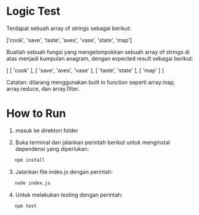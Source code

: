 # Logic Test

Terdapat sebuah array of strings sebagai berikut:

['cook', 'save', 'taste', 'aves', 'vase', 'state', 'map']

Buatlah sebuah fungsi yang mengelompokkan sebuah array of strings di atas menjadi kumpulan anagram, 
dengan expected result sebagai berikut:

[
  [ 'cook' ],
  [ 'save', 'aves', 'vase' ],
  [ 'taste', 'state' ],
  [ 'map' ]
]

Catatan: dilarang menggunakan built in function seperti array.map, array.reduce, dan array.filter.

# How to Run

1. masuk ke direktori folder

2. Buka terminal dan jalankan perintah berikut untuk menginstal dependensi yang diperlukan:

```bash
   npm install
```

3. Jalankan file index.js dengan perintah:
```bash
   node index.js
``` 

4. Untuk melakukan testing dengan perintah:
```bash
   npm test
```

